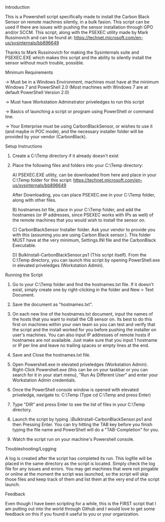 Introduction

This is a Powershell script specifically made to install the Carbon Black Sensor on remote machines
silently, in a bulk fasion. This script can be used if there are issues with pushing the sensor
installation through GPO and/or SCCM. This script, along with the PSEXEC utility made by
Mark Russinovich and can be found at:
https://technet.microsoft.com/en-us/sysinternals/bb896649 

Thanks to Mark Russinovich for making the Sysinternals suite and PSEXEC.EXE which makes this script
and the ability to silently install the sensor without much trouble, possible.

Minimum Requirements

-> Must be in a Windows Environment, machines must have at the minimum Windows 7 and PowerShell 2.0
(Most machines with Windows 7 are at default PowerShell Version 2.0)

-> Must have Workstation Adminstrator priveledges to run this script

-> Basics of launching a script or program using PowerShell or command line.

-> Your Enterprise must be using CarbonBlackSensor, or wishes to use it (and maybe in POC mode),
and the necessary installer folder will be provided by your vendor (CarbonBlack).

Setup Instructions

1) Create a C:\Temp directory if it already doesn't exist

2) Place the following files and folders into your C:\Temp directory:

	A) PSEXEC.EXE utility, can be downloaded from here and place in your C:\Temp folder for this
	script: https://technet.microsoft.com/en-us/sysinternals/bb896649

	After Downloading, you can place PSEXEC.exe in your C:\Temp folder, along with other files.
	
	B) hostnames.txt file, place in your C:\Temp folder, and add the hostnames (or IP addresses,
	since PSEXEC works with IPs as well) of the remote machines that you would wish to install the
	sensor on.
	
	C) CarbonBlackSensor Installer folder. Ask your vendor to provide you with this (assuming you
	are using Carbon Black sensor.). This folder MUST have at the very minimum, Settings.INI file
	and the CarbonBlack Executable.
	
	D) BulkInstall-CarbonBlackSensor.ps1 (This script itself). From the C:\Temp directory, you can
	launch this script by opening PowerShell.exe in elevated priveledges (Workstation Admin).

Running the Script

1) Go to your C:\Temp folder and find the hostnames.txt file. If it doesn't exist, simply create one
by right-clicking in the folder and New > Text Document.

2) Save the document as "hostnames.txt".

3) On each new line of the hostnames.txt document, input the names of the hosts that you want to 
install the CB sensor on. Its best to do this first on machines within your own team so you can test
and verify that the script and the install worked for you before pushing the installer on user's
machines. You can also input IP addresses of remote hosts if hostnames are not availaible. Just make
sure that you input 1 hostname or IP per line and leave no trailing spaces or empty lines at the end.

4) Save and Close the hostnames.txt file.

5) Open Powershell.exe in elevated priveledges (Workstation Admin). Right-Click Powershell.exe (this
can be on your taskbar or you can search for it in your start menu), "Run As Different User" and
enter your Workstation Admin credentials.

6) Once the PowerShell console window is opened with elevated priveledge, navigate to:
	C:\Temp  (Type cd C:\Temp and press Enter)
	
7) Type "DIR" and press Enter to see the list of files in your C:\Temp directory.

8) Launch the script by typing .\BulkInstall-CarbonBlackSensor.ps1 and then Pressing Enter. You can
try hitting the TAB key before you finish typing the file name and PowerShell will do a
"TAB-Completion" for you.

9) Watch the script run on your machine's Powershell console.

Troubleshooting/Logging

A log is created after the script has completed its run. This logfile will be placed in the same
directory as the script is located. Simply check the log file for any issues and errors. You may get
machines that were not pingable or online at the moment the script was launched, so the script will
skip those files and keep track of them and list them at the very end of the script launch.

Feedback

Even though I have been scripting for a while, this is the FIRST script that I am putting out into
the world through Github and I would love to get some feedback on this if you found it useful to you
or your organization.
